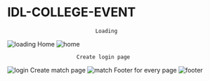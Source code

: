# IDL-COLLEGE-EVENT
                                Loading

![loading](https://user-images.githubusercontent.com/73389805/183280639-12fe5b3c-5c9d-4bbd-bc1c-1c9a62e4551a.gif)
                              Home
![home](https://user-images.githubusercontent.com/73389805/183280636-31f0e490-7118-4fa7-b593-6310429942da.jpeg)

                          Create login page
![login](https://user-images.githubusercontent.com/73389805/183280471-bc2c74d9-895b-4784-9351-1d7f355c1edd.jpeg)
                          Create  match page
![match](https://user-images.githubusercontent.com/73389805/183280473-3ad884e0-bbc4-46b8-bcc2-2506c69395af.png)
                          Footer for every page
![footer](https://user-images.githubusercontent.com/73389805/183280478-5943b523-add9-45de-a8f1-c16dd54b02e7.jpeg)
